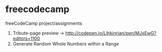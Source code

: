 # freecodecamp
freeCodeCamp project/assignments

1) Tribute-page preview -> http://codepen.io/Lihkinrian/pen/MJxEwG?editors=1100
2) Generate Random Whole Numbers within a Range

